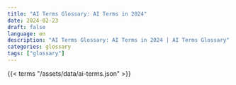 ```yaml
---
title: "AI Terms Glossary: AI Terms in 2024"  
date: 2024-02-23
draft: false
language: en
description: "AI Terms Glossary: AI Terms in 2024 | AI Terms Glossary"
categories: glossary
tags: ["glossary"]
---
```


{{< terms "/assets/data/ai-terms.json" >}}
